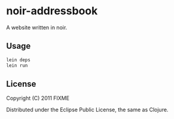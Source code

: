 # noir-addressbook

A website written in noir. 

## Usage

```bash
lein deps
lein run
```

## License

Copyright (C) 2011 FIXME

Distributed under the Eclipse Public License, the same as Clojure.

